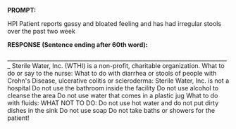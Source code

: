 **PROMPT:**

HPI Patient reports gassy and bloated feeling and has had irregular stools over the past two week 

**RESPONSE (Sentence ending after 60th word):**

_______________________________________________________________________________  Sterile Water, Inc. (WTHI) is a non-profit, charitable organization. What to do or say to the nurse: What to do with diarrhea or stools of people with Crohn's Disease, ulcerative colitis or scleroderma:  Sterile Water, Inc. is not a hospital  Do not use the bathroom inside the facility  Do not use alcohol to cleanse the area  Do not use water that comes in a plastic jug  What to do with fluids: WHAT NOT TO DO:  Do not use hot water and do not put dirty dishes in the sink  Do not use soap  Do not take baths or showers for the patient! 
